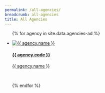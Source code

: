 ```yaml
---
permalink: /all-agencies/
breadcrumb: all-agencies
title: All Agencies
---
```



<div class="list-container">
  <ul class="vertical-list">  
    
   {%   for agency in site.data.agencies-ad   %}
    <li class="list-item">
      <a href="{{ agency.website }}" >
        <div class="list-item">
            <img src="{{ agency.image-url }}" alt="{{ agency.name }}" />
        </div>
        <div class="list-item-text">
            <h4>{{ agency.code }}</h4>
            <p> {{ agency.name }}</p>          
        </div> 
      </a>
    </li>
           
  {% endfor %}
  
  </ul>
</div>
